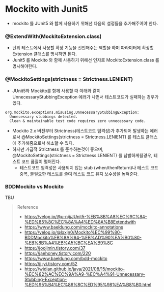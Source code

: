# Mockito with Junit5
* mockito 를 JUnit5 와 함께 사용하기 위해선 다음의 설정들을 추가해주어야 한다.

### @ExtendWith(MockitoExtension.class)
* 단위 테스트에서 사용할 확장 기능을 선언해주는 역할을 하며 파라미터에 확장할 Extension 클래스를 명시하면 된다.
* Junit5 를 Mockito 와 함께 사용하기 위해선 인자로 MockitoExtension.class 를 명시해야한다.  

### @MockitoSettings(strictness = Strictness.LENIENT)
* JUnit5와 Mockito를 함께 사용할 때 아래와 같이 UnnecessaryStubbingException 에러가 나면서 테스트코드가 실패하는 경우가 있다.
```
org.mockito.exceptions.misusing.UnnecessaryStubbingException:
  Unnecessary stubbings detected.
  Clean & maintainable test code requires zero unnecessary code.
```
* Mockito 2.x 버전부터 Strictness(테스트코드 엄격성)가 추가되어 발생하는 에러로서 @MockitoSettings(strictness = Strictness.LENIENT) 를 테스트 클래스에 추가해줌으로서 해소할 수 있다.
* 하지만 가급적 Strictness 를 준수하는것이 좋으며, @MockitoSettings(strictness = Strictness.LENIENT) 를 남발하게될경우, 테스트 코드 품질이 떨어진다. 
  * 테스트코드 엄격성은 사용되지 않는 stub (when/thenReturn)나 테스트 코드 중복, 불필요한 테스트를 줄여 테스트 코드 유지 보수성을 높혀준다.

### BDDMockito vs Mockito
TBU

> Reference
> * https://velog.io/@u-nij/JUnit5-%EB%8B%A8%EC%9C%84-%ED%85%8C%EC%8A%A4%ED%8A%B8Extendwith
> * https://www.baeldung.com/mockito-annotations
> * https://velog.io/@lxxjn0/Mockito%EC%99%80-BDDMockito%EB%8A%94-%EB%AD%90%EA%B0%80-%EB%8B%A4%EB%A5%BC%EA%B9%8C
> * https://joojimin.tistory.com/37
> * https://jaehoney.tistory.com/220
> * https://www.baeldung.com/bdd-mockito
> * https://jj-yi.tistory.com/52
> * https://widian.github.io/java/2021/08/15/mockito-%EC%82%AC%EC%9A%A9-%EC%A4%91-Unnecessary-Stubbing-Exception-%ED%95%B4%EC%86%8C%ED%95%98%EA%B8%B0.html